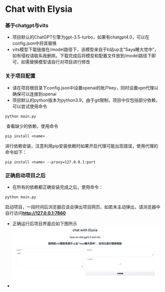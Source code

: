 # Chat with Elysia

### 基于chatgpt与vits

- 项目默认的ChatGPT引擎为gpt-3.5-turbo，如果有chatgpt4.0，可以在config.json中将其替换
- vits模型下载链接在/model路径下，该模型来自于b站up主“Saya睡大觉中”，如有侵权请联系我删除。下载完成后将模型和配置文件放到/model路径下即可，如需替换模型请自行对项目进行修改

### 关于项目配置

- 请在项目根目录下config.json中设置openai的账户key，同时设置vpn代理以确保可以连接到openai
- 项目默认的python版本为python3.9，由于git限制，项目中仅包括部分依赖，可以尝试使用命令

```shel
python main.py
```

​	查看缺少的依赖，使用命令

```shel
pip install <name>
```

​	进行依赖安装，注意利用pip安装依赖时如果开启代理可能出现错误，使用代理的命令如下：

```shel
pip install <name> --proxy=127.0.0.1:port
```

### 正确启动项目之后

- 在所有的依赖都正确安装完成之后，使用命令：

```shell
python main.py
```

​	启动项目，一段时间后浏览器应该会弹出项目网页，如若未主动弹出，请浏览器中自行访问**http://127.0.0.1:7860**

- 正确运行后项目界面应如下图所示
- ![image-20230320120523203](./README.assets/image-20230320120523203.png)
